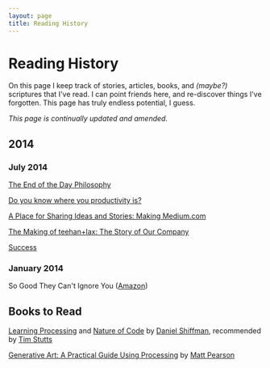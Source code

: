 ```yaml
---
layout: page
title: Reading History
---
```


# Reading History

On this page I keep track of stories, articles, books, and *(maybe?)* scriptures that I've read. I can point friends here, and re-discover things I've forgotten. This page has truly endless potential, I guess.

*This page is continually updated and amended.*


## 2014

### July 2014

[The End of the Day Philosophy](http://zenhabits.net/sundown/)

[Do you know where you productivity is?](http://www.theminimalists.com/productivity/)

[A Place for Sharing Ideas and Stories: Making Medium.com](http://www.teehanlax.com/story/medium/)

[The Making of teehan+lax: The Story of Our Company](http://www.teehanlax.com/story/teehan-lax/)

[Success](http://www.teehanlax.com/blog/success/)



### January 2014

So Good They Can't Ignore You ([Amazon](http://www.amazon.com/Good-They-Cant-Ignore-You/dp/1455509124))


## Books to Read

[Learning Processing](http://www.learningprocessing.com/) and [Nature of Code](http://natureofcode.com/) by [Daniel Shiffman](http://shiffman.net/), recommended by [Tim Stutts](http://timstutts.com/)

[Generative Art: A Practical Guide Using Processing](http://zenbullets.com/book.php) by [Matt Pearson](http://zenbullets.com/)